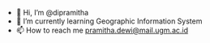 - 👋 Hi, I’m @dipramitha
- 🌱 I’m currently learning Geographic Information System 
- 📫 How to reach me pramitha.dewi@mail.ugm.ac.id

<!---
dipramitha/dipramitha is a ✨ special ✨ repository because its `README.md` (this file) appears on your GitHub profile.
You can click the Preview link to take a look at your changes.
--->
